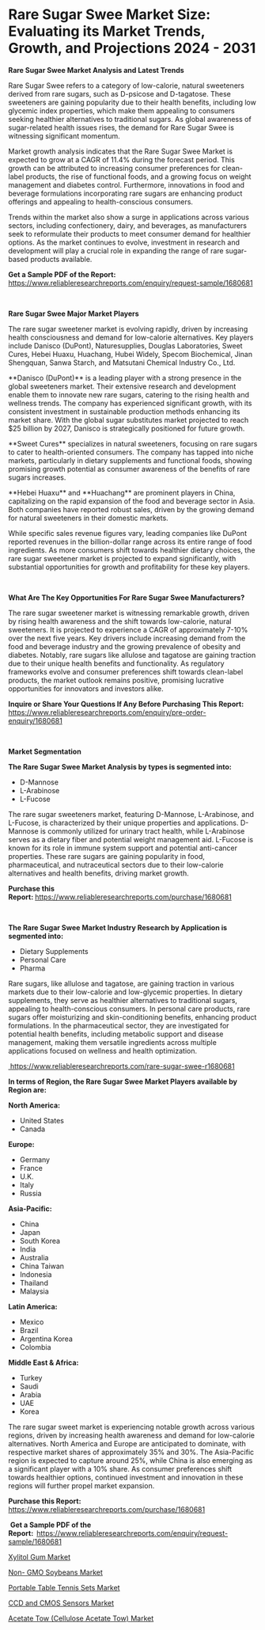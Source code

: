 <p><h1>Rare Sugar Swee Market Size: Evaluating its Market Trends, Growth, and Projections 2024 - 2031</h1></p><p><strong>Rare Sugar Swee Market Analysis and Latest Trends</strong></p>
<p><p>Rare Sugar Swee refers to a category of low-calorie, natural sweeteners derived from rare sugars, such as D-psicose and D-tagatose. These sweeteners are gaining popularity due to their health benefits, including low glycemic index properties, which make them appealing to consumers seeking healthier alternatives to traditional sugars. As global awareness of sugar-related health issues rises, the demand for Rare Sugar Swee is witnessing significant momentum.</p><p>Market growth analysis indicates that the Rare Sugar Swee Market is expected to grow at a CAGR of 11.4% during the forecast period. This growth can be attributed to increasing consumer preferences for clean-label products, the rise of functional foods, and a growing focus on weight management and diabetes control. Furthermore, innovations in food and beverage formulations incorporating rare sugars are enhancing product offerings and appealing to health-conscious consumers.</p><p>Trends within the market also show a surge in applications across various sectors, including confectionery, dairy, and beverages, as manufacturers seek to reformulate their products to meet consumer demand for healthier options. As the market continues to evolve, investment in research and development will play a crucial role in expanding the range of rare sugar-based products available.</p></p>
<p><strong>Get a Sample PDF of the Report:&nbsp;</strong> <a href="https://www.reliableresearchreports.com/enquiry/request-sample/1680681?utm_campaign=32&utm_medium=2&utm_source=Github&utm_content=ia&utm_term=04102024&utm_id=rare-sugar-swee">https://www.reliableresearchreports.com/enquiry/request-sample/1680681</a></p>
<p>&nbsp;</p>
<p><strong>Rare Sugar Swee Major Market Players</strong></p>
<p><p>The rare sugar sweetener market is evolving rapidly, driven by increasing health consciousness and demand for low-calorie alternatives. Key players include Danisco (DuPont), Naturesupplies, Douglas Laboratories, Sweet Cures, Hebei Huaxu, Huachang, Hubei Widely, Specom Biochemical, Jinan Shengquan, Sanwa Starch, and Matsutani Chemical Industry Co., Ltd. </p><p>**Danisco (DuPont)** is a leading player with a strong presence in the global sweeteners market. Their extensive research and development enable them to innovate new rare sugars, catering to the rising health and wellness trends. The company has experienced significant growth, with its consistent investment in sustainable production methods enhancing its market share. With the global sugar substitutes market projected to reach $25 billion by 2027, Danisco is strategically positioned for future growth.</p><p>**Sweet Cures** specializes in natural sweeteners, focusing on rare sugars to cater to health-oriented consumers. The company has tapped into niche markets, particularly in dietary supplements and functional foods, showing promising growth potential as consumer awareness of the benefits of rare sugars increases.</p><p>**Hebei Huaxu** and **Huachang** are prominent players in China, capitalizing on the rapid expansion of the food and beverage sector in Asia. Both companies have reported robust sales, driven by the growing demand for natural sweeteners in their domestic markets. </p><p>While specific sales revenue figures vary, leading companies like DuPont reported revenues in the billion-dollar range across its entire range of food ingredients. As more consumers shift towards healthier dietary choices, the rare sugar sweetener market is projected to expand significantly, with substantial opportunities for growth and profitability for these key players.</p></p>
<p>&nbsp;</p>
<p><strong>What Are The Key Opportunities For Rare Sugar Swee Manufacturers?</strong></p>
<p><p>The rare sugar sweetener market is witnessing remarkable growth, driven by rising health awareness and the shift towards low-calorie, natural sweeteners. It is projected to experience a CAGR of approximately 7-10% over the next five years. Key drivers include increasing demand from the food and beverage industry and the growing prevalence of obesity and diabetes. Notably, rare sugars like allulose and tagatose are gaining traction due to their unique health benefits and functionality. As regulatory frameworks evolve and consumer preferences shift towards clean-label products, the market outlook remains positive, promising lucrative opportunities for innovators and investors alike.</p></p>
<p><strong>Inquire or Share Your Questions If Any Before Purchasing This Report:</strong> <a href="https://www.reliableresearchreports.com/enquiry/pre-order-enquiry/1680681?utm_campaign=32&utm_medium=2&utm_source=Github&utm_content=ia&utm_term=04102024&utm_id=rare-sugar-swee">https://www.reliableresearchreports.com/enquiry/pre-order-enquiry/1680681</a></p>
<p>&nbsp;</p>
<p><strong>Market Segmentation</strong></p>
<p><strong>The Rare Sugar Swee Market Analysis by types is segmented into:</strong></p>
<p><ul><li>D-Mannose</li><li>L-Arabinose</li><li>L-Fucose</li></ul></p>
<p><p>The rare sugar sweeteners market, featuring D-Mannose, L-Arabinose, and L-Fucose, is characterized by their unique properties and applications. D-Mannose is commonly utilized for urinary tract health, while L-Arabinose serves as a dietary fiber and potential weight management aid. L-Fucose is known for its role in immune system support and potential anti-cancer properties. These rare sugars are gaining popularity in food, pharmaceutical, and nutraceutical sectors due to their low-calorie alternatives and health benefits, driving market growth.</p></p>
<p><strong>Purchase this Report:&nbsp;</strong><a href="https://www.reliableresearchreports.com/purchase/1680681?utm_campaign=32&utm_medium=2&utm_source=Github&utm_content=ia&utm_term=04102024&utm_id=rare-sugar-swee">https://www.reliableresearchreports.com/purchase/1680681</a></p>
<p>&nbsp;</p>
<p><strong>The Rare Sugar Swee Market Industry Research by Application is segmented into:</strong></p>
<p><ul><li>Dietary Supplements</li><li>Personal Care</li><li>Pharma</li></ul></p>
<p><p>Rare sugars, like allulose and tagatose, are gaining traction in various markets due to their low-calorie and low-glycemic properties. In dietary supplements, they serve as healthier alternatives to traditional sugars, appealing to health-conscious consumers. In personal care products, rare sugars offer moisturizing and skin-conditioning benefits, enhancing product formulations. In the pharmaceutical sector, they are investigated for potential health benefits, including metabolic support and disease management, making them versatile ingredients across multiple applications focused on wellness and health optimization.</p></p>
<p><a href="https://www.reliableresearchreports.com/rare-sugar-swee-r1680681?utm_campaign=32&utm_medium=2&utm_source=Github&utm_content=ia&utm_term=04102024&utm_id=rare-sugar-swee">&nbsp;https://www.reliableresearchreports.com/rare-sugar-swee-r1680681</a></p>
<p><strong>In terms of Region, the Rare Sugar Swee Market Players available by Region are:</strong></p>
<p>
    <p> <strong> North America: </strong>
        <ul>
            <li>United States</li>
            <li>Canada</li>
        </ul>
        </p> 
    <p> <strong> Europe: </strong>
        <ul>
            <li>Germany</li>
            <li>France</li>
            <li>U.K.</li>
            <li>Italy</li>
            <li>Russia</li>
        </ul>
        </p> 
    <p> <strong> Asia-Pacific: </strong>
        <ul>
            <li>China</li>
            <li>Japan</li>
            <li>South Korea</li>
            <li>India</li>
            <li>Australia</li>
            <li>China Taiwan</li>
            <li>Indonesia</li>
            <li>Thailand</li>
            <li>Malaysia</li>
        </ul>
        </p> 
    <p> <strong> Latin America: </strong>
        <ul>
            <li>Mexico</li>
            <li>Brazil</li>
            <li>Argentina Korea</li>
            <li>Colombia</li>
        </ul>
        </p> 
    <p> <strong> Middle East & Africa: </strong>
        <ul>
            <li>Turkey</li>
            <li>Saudi</li>
            <li>Arabia</li>
            <li>UAE</li>
            <li>Korea</li>
        </ul>
    </p>
    </p>
<p><p>The rare sugar sweet market is experiencing notable growth across various regions, driven by increasing health awareness and demand for low-calorie alternatives. North America and Europe are anticipated to dominate, with respective market shares of approximately 35% and 30%. The Asia-Pacific region is expected to capture around 25%, while China is also emerging as a significant player with a 10% share. As consumer preferences shift towards healthier options, continued investment and innovation in these regions will further propel market expansion.</p></p>
<p><strong>Purchase this Report: </strong><a href="https://www.reliableresearchreports.com/purchase/1680681?utm_campaign=32&utm_medium=2&utm_source=Github&utm_content=ia&utm_term=04102024&utm_id=rare-sugar-swee">https://www.reliableresearchreports.com/purchase/1680681</a></p>
<p>&nbsp;<strong>Get a Sample PDF of the Report:&nbsp;&nbsp;</strong><a href="https://www.reliableresearchreports.com/enquiry/request-sample/1680681?utm_campaign=32&utm_medium=2&utm_source=Github&utm_content=ia&utm_term=04102024&utm_id=rare-sugar-swee">https://www.reliableresearchreports.com/enquiry/request-sample/1680681</a></p>
<p><strong></strong></p>
<p><p><a href="https://github.com/AlbertGonzalez266/Market-Research-Report-List-1/blob/main/xylitol-gum-market.md?utm_campaign=32&utm_medium=2&utm_source=Github&utm_content=ia&utm_term=04102024&utm_id=rare-sugar-swee">Xylitol Gum Market</a></p><p><a href="https://github.com/JavierDDowns/Market-Research-Report-List-1/blob/main/non-gmo-soybeans-market.md?utm_campaign=32&utm_medium=2&utm_source=Github&utm_content=ia&utm_term=04102024&utm_id=rare-sugar-swee">Non- GMO Soybeans Market</a></p><p><a href="https://www.linkedin.com/pulse/exploring-portable-table-tennis-sets-market-strategic-insights-lkxuc?utm_campaign=32&utm_medium=2&utm_source=Github&utm_content=ia&utm_term=04102024&utm_id=rare-sugar-swee">Portable Table Tennis Sets Market</a></p><p><a href="https://www.linkedin.com/pulse/ccd-cmos-sensors-market-overview-global-trends-future-chzhe?utm_campaign=32&utm_medium=2&utm_source=Github&utm_content=ia&utm_term=04102024&utm_id=rare-sugar-swee">CCD and CMOS Sensors Market</a></p><p><a href="https://issuu.com/reportprime-2/docs/acetate-tow-cellulose-acetate-tow-m_54e08f0d4258b2?utm_campaign=32&utm_medium=2&utm_source=Github&utm_content=ia&utm_term=04102024&utm_id=rare-sugar-swee">Acetate Tow (Cellulose Acetate Tow) Market</a></p></p>
